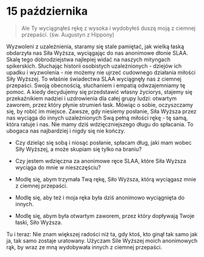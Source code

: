 
# 15 października

> Ale Ty wyciągnąłeś rękę z wysoka i wydobyłeś duszę moją z ciemnej przepaści. (św. Augustyn z Hippony)

Wyzwoleni z uzależnienia, staramy się stale pamiętać, jak wielką łaską obdarzyła nas Siła Wyższa, wyciągając do nas anonimowe dłonie SLAA. Skalę tego dobrodziejstwa najlepiej widać na naszych mityngach spikerskich. Słuchając historii osobistych uzależnionych - dziejów ich upadku i wyzwolenia - nie możemy nie ujrzeć cudownego działania miłości Siły Wyższej. To właśnie świadectwa SLAA wyciągnęły nas z ciemnej przepaści. Swoją obecnością, słuchaniem i empatią odwzajemniamy tę pomoc. A kiedy decydujemy się przedstawić własny życiorys, stajemy się przekaźnikiem nadziei i uzdrowienia dla całej grupy ludzi: otwartym zaworem, przez który płynie strumień łask. Mówiąc o sobie, oczyszczamy się, by robić im miejsce. Zawsze, gdy niesiemy posłanie, Siła Wyższa przez nas wyciąga do innych uzależnionych Swą pełną miłości rękę - tę samą, która ratuje i nas. Nie mamy dziś wdzięczniejszego długu do spłacania. To ubogaca nas najbardziej i nigdy się nie kończy.

- Czy dzieląc się sobą i niosąc posłanie, spłacam dług, jaki mam wobec Siły Wyższej, a może skupiam się tylko na braniu?
- Czy jestem wdzięczna za anonimowe ręce SLAA, które Siła Wyższa wyciąga do mnie w nieszczęściu?

- Modlę się, abym trzymała Twą rękę, Siło Wyższa, którą wyciągasz mnie z ciemnej przepaści.
- Modlę się, aby też i moja ręka była dziś anonimowo wyciągnięta do innych.
- Modlę się, abym była otwartym zaworem, przez który dopływają Twoje łaski, Siło Wyższa.

Tu i teraz: Nie znam większej radości niż ta, gdy ktoś, kto ginął tak samo jak ja, tak samo zostaje uratowany. Użyczam Sile Wyższej moich anonimowych rąk, by wraz ze mną wydobywała innych z ciemnej przepaści.
